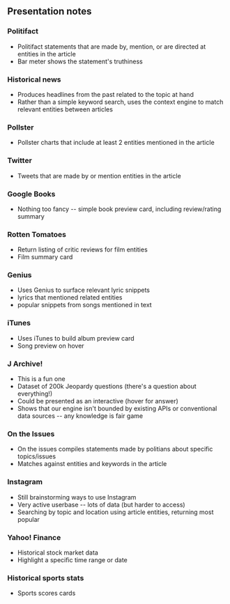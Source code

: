 ## Presentation notes

### Politifact

* Politifact statements that are made by, mention, or are directed at entities in the article
* Bar meter shows the statement's truthiness 

### Historical news

* Produces headlines from the past related to the topic at hand
* Rather than a simple keyword search, uses the context engine to match relevant entities between articles

### Pollster

* Pollster charts that include at least 2 entities mentioned in the article

### Twitter

* Tweets that are made by or mention entities in the article

### Google Books

* Nothing too fancy -- simple book preview card, including review/rating summary

### Rotten Tomatoes

* Return listing of critic reviews for film entities
* Film summary card

### Genius

* Uses Genius to surface relevant lyric snippets
 * lyrics that mentioned related entities
 * popular snippets from songs mentioned in text 

### iTunes

* Uses iTunes to build album preview card
* Song preview on hover

### J Archive!

* This is a fun one
* Dataset of 200k Jeopardy questions (there's a question about everything!)
* Could be presented as an interactive (hover for answer)
* Shows that our engine isn't bounded by existing APIs or conventional data sources -- any knowledge is fair game

### On the Issues

* On the issues compiles statements made by politians about specific topics/issues
* Matches against entities and keywords in the article

### Instagram

* Still brainstorming ways to use Instagram 
* Very active userbase -- lots of data (but harder to access)
* Searching by topic and location using article entities, returning most popular

### Yahoo! Finance

* Historical stock market data 
* Highlight a specific time range or date 

### Historical sports stats

* Sports scores cards 
